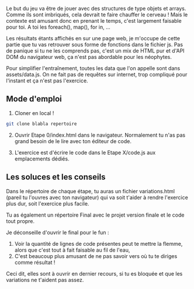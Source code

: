 Le but du jeu va être de jouer avec des structures de type objets et arrays. Comme ils sont imbriqués, cela devrait te faire chauffer le cerveau ! Mais le contexte est amusant donc en prenant le temps, c'est largement faisable pour toi. A toi les foreach(), map(), for in, ...

Les résultats étants affichés en sur une page web, je m'occupe de cette partie que tu vas retrouver sous forme de fonctions dans le fichier js. Pas de panique si tu ne les comprends pas, c'est un mix de HTML pur et d'API DOM du navigateur web, ça n'est pas abordable pour les néophytes.

Pour simplifier l'entraînement, toutes les data que l'on appelle sont dans assets/data.js. On ne fait pas de requêtes sur internet, trop compliqué pour l'instant et ça n'est pas l'exercice.

## Mode d'emploi
1. Cloner en local !
```bash
git clone blabla repertoire
```

2. Ouvrir Etape 0/index.html dans le navigateur. Normalement tu n'as pas grand besoin de le lire avec ton éditeur de code.

3. L'exercice est d'écrire le code dans le Etape X/code.js aux emplacements dédiés.

## Les soluces et les conseils

Dans le répertoire de chaque étape, tu auras un fichier variations.html (pareil tu l'ouvres avec ton navigateur) qui va soit t'aider à rendre l'exercice plus dur, soit l'exercice plus facile.

Tu as également un répertoire Final avec le projet version finale et le code tout propre.

Je déconseille d'ouvrir le final pour le fun :

1. Voir la quantité de lignes de code présentes peut te mettre la flemme, alors que c'est tout à fait faisable au fil de l'eau,
2. C'est beaucoup plus amusant de ne pas savoir vers où tu te diriges comme résultat !

Ceci dit, elles sont à ouvrir en dernier recours, si tu es bloquée et que les variations ne t'aident pas assez.